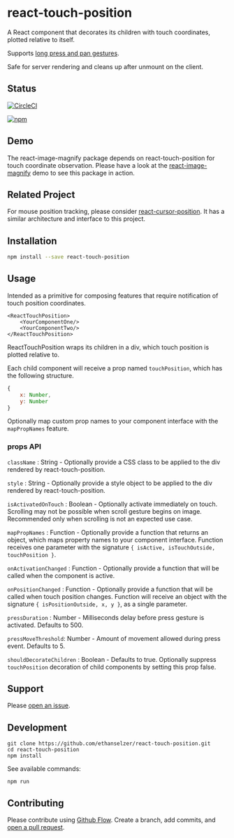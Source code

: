 # react-touch-position

A React component that decorates its children with touch coordinates, plotted relative to itself.

Supports [long press and pan gestures](https://material.google.com/patterns/gestures.html).

Safe for server rendering and cleans up after unmount on the client.

## Status
[![CircleCI](https://circleci.com/gh/ethanselzer/react-touch-position.svg?style=svg)](https://circleci.com/gh/ethanselzer/react-touch-position)

[![npm](https://nodei.co/npm/react-touch-position.svg?downloads=true)](https://nodei.co/npm/react-touch-position/)

## Demo
The react-image-magnify package depends on react-touch-position for touch coordinate observation.
Please have a look at the [react-image-magnify](https://www.npmjs.com/package/react-image-magnify)
demo to see this package in action.

## Related Project
For mouse position tracking, please consider [react-cursor-position](https://www.npmjs.com/package/react-cursor-position).
It has a similar architecture and interface to this project.

## Installation

```sh
npm install --save react-touch-position
```

## Usage

Intended as a primitive for composing features that require notification of
touch position coordinates.

```JSX
<ReactTouchPosition>
    <YourComponentOne/>
    <YourComponentTwo/>
</ReactTouchPosition>
```
ReactTouchPosition wraps its children in a div, which touch position
is plotted relative to.

Each child component will receive a prop named `touchPosition`, which
has the following structure.

```JavaScript
{
    x: Number,
    y: Number
}
```
Optionally map custom prop names to your component interface with the `mapPropNames` feature.

### props API

`className` : String - Optionally provide a CSS class to be applied to the div rendered by react-touch-position.

`style` : String - Optionally provide a style object to be applied to the div rendered by react-touch-position.

`isActivatedOnTouch` : Boolean - Optionally activate immediately on touch. Scrolling may not be possible when scroll
gesture begins on image. Recommended only when scrolling is not an expected use case.

`mapPropNames` : Function - Optionally provide a function that returns an object, which maps property names to
your component interface. Function receives one parameter with the signature `{ isActive, isTouchOutside, touchPosition }`.

`onActivationChanged` : Function - Optionally provide a function that will be called when the component is active.

`onPositionChanged` : Function - Optionally provide a function that will be called when touch position changes.
Function will receive an object with the signature `{ isPositionOutside, x, y }`, as a single parameter.

`pressDuration` : Number - Milliseconds delay before press gesture is activated. Defaults to 500.

`pressMoveThreshold`: Number - Amount of movement allowed during press event. Defaults to 5.

`shouldDecorateChildren` : Boolean - Defaults to true. Optionally suppress `touchPosition` decoration of child components by
setting this prop false.

## Support

Please [open an issue](https://github.com/ethanselzer/react-touch-position/issues).

## Development

```ssh
git clone https://github.com/ethanselzer/react-touch-position.git
cd react-touch-position
npm install
```
See available commands:
```ssh
npm run
```

## Contributing

Please contribute using [Github Flow](https://guides.github.com/introduction/flow/). Create a branch,
add commits, and [open a pull request](https://github.com/ethanselzer/react-touch-position/compare/).
